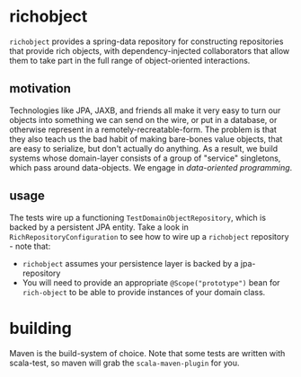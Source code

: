 # richobject

`richobject` provides a spring-data repository for constructing repositories that provide rich objects,
with dependency-injected collaborators that allow them to take part in the full range of object-oriented interactions.

## motivation

Technologies like JPA, JAXB, and friends all make it very easy to turn our objects into something we can send on the
wire, or put in a database, or otherwise represent in a remotely-recreatable-form. The problem is that they also teach
us the bad habit of making bare-bones value objects, that are easy to serialize, but don't actually do anything. As
a result, we build systems whose domain-layer consists of a group of "service" singletons, which pass around data-objects.
We engage in _data-oriented programming_.

## usage

The tests wire up a functioning `TestDomainObjectRepository`, which is backed by a persistent JPA entity. Take a look
in `RichRepositoryConfiguration` to see how to wire up a `richobject` repository - note that:
* `richobject` assumes your persistence layer is backed by a jpa-repository
* You will need to provide an appropriate `@Scope("prototype")` bean for `rich-object` to be able to provide
instances of your domain class.

# building

Maven is the build-system of choice. Note that some tests are written with scala-test, so maven will grab the
`scala-maven-plugin` for you.


